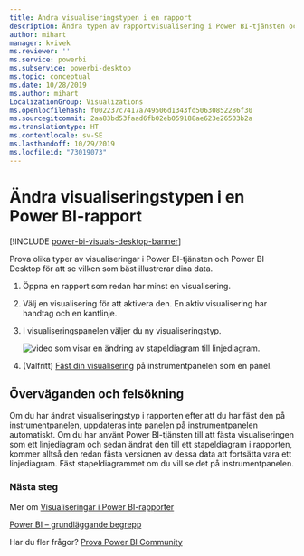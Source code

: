 ```yaml
---
title: Ändra visualiseringstypen i en rapport
description: Ändra typen av rapportvisualisering i Power BI-tjänsten och Power BI Desktop
author: mihart
manager: kvivek
ms.reviewer: ''
ms.service: powerbi
ms.subservice: powerbi-desktop
ms.topic: conceptual
ms.date: 10/28/2019
ms.author: mihart
LocalizationGroup: Visualizations
ms.openlocfilehash: f002237c7417a749506d1343fd50630852286f30
ms.sourcegitcommit: 2aa83bd53faad6fb02eb059188ae623e26503b2a
ms.translationtype: HT
ms.contentlocale: sv-SE
ms.lasthandoff: 10/29/2019
ms.locfileid: "73019073"
---
```

# <a name="change-the-type-of-visualization-in-a-power-bi-report"></a>Ändra visualiseringstypen i en Power BI-rapport

[!INCLUDE [power-bi-visuals-desktop-banner](../includes/power-bi-visuals-desktop-banner.md)]

Prova olika typer av visualiseringar i Power BI-tjänsten och Power BI Desktop för att se vilken som bäst illustrerar dina data. 

1. Öppna en rapport som redan har minst en visualisering.   
2. Välj en visualisering för att aktivera den. En aktiv visualisering har handtag och en kantlinje.    
3. I visualiseringspanelen väljer du ny visualiseringstyp. 
   
   ![video som visar en ändring av stapeldiagram till linjediagram](media/power-bi-report-change-visualization-type/change-viz/change-viz.gif).
4. (Valfritt) [Fäst din visualisering](../service-dashboard-pin-tile-from-report.md) på instrumentpanelen som en panel. 

## <a name="considerations-and-troubleshooting"></a>Överväganden och felsökning
Om du har ändrat visualiseringstyp i rapporten efter att du har fäst den på instrumentpanelen, uppdateras inte panelen på instrumentpanelen automatiskt. Om du har använt Power BI-tjänsten till att fästa visualiseringen som ett linjediagram och sedan ändrat den till ett stapeldiagram i rapporten, kommer alltså den redan fästa versionen av dessa data att fortsätta vara ett linjediagram. Fäst stapeldiagrammet om du vill se det på instrumentpanelen.

### <a name="next-steps"></a>Nästa steg
Mer om [Visualiseringar i Power BI-rapporter](power-bi-report-visualizations.md)

[Power BI – grundläggande begrepp](../consumer/end-user-basic-concepts.md)

Har du fler frågor? [Prova Power BI Community](http://community.powerbi.com/)

